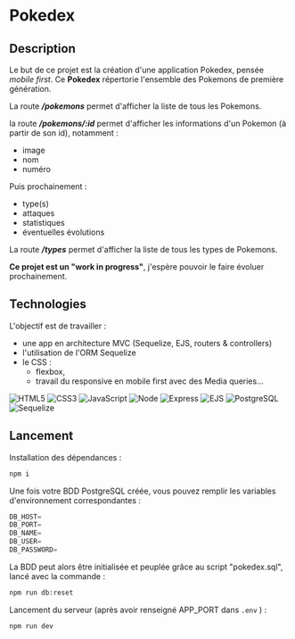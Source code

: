 # Pokedex

## Description

Le but de ce projet est la création d'une application Pokedex, pensée _mobile first_. Ce __Pokedex__ répertorie l'ensemble des Pokemons de première génération.

La route ___/pokemons___ permet d'afficher la liste de tous les Pokemons.

la route ___/pokemons/:id___ permet d'afficher les informations d'un Pokemon (à partir de son id), notamment : 

- image
- nom
- numéro  

Puis prochainement :

- type(s)
- attaques
- statistiques
- éventuelles évolutions

La route ___/types___ permet d'afficher la liste de tous les types de Pokemons.

__Ce projet est un "work in progress"__, j'espère pouvoir le faire évoluer prochainement.

## Technologies

L'objectif est de travailler :
- une app en architecture MVC (Sequelize, EJS, routers & controllers)
- l'utilisation de l'ORM Sequelize
- le CSS :
  - flexbox,
  - travail du responsive en mobile first avec des Media queries... 

![HTML5](https://img.shields.io/badge/HTML5-E34F26?style=for-the-badge&logo=html5&logoColor=ffffff)
![CSS3](https://img.shields.io/badge/CSS3-1572B6?style=for-the-badge&logo=css3&logoColor=ffffff)
![JavaScript](https://img.shields.io/badge/javascript-%23F7DF1E.svg?style=for-the-badge&logo=javascript&logoColor=black)
![Node](https://img.shields.io/badge/node-%23339933.svg?style=for-the-badge&logo=node.js&logoColor=white)
![Express](https://img.shields.io/badge/Express-ccc?style=for-the-badge&logo=express&logoColor=black)
![EJS](https://img.shields.io/badge/EJS-B4CA65?style=for-the-badge)
![PostgreSQL](https://img.shields.io/badge/postgreSQL-%23316192.svg?style=for-the-badge&logo=postgresql&logoColor=white)
![Sequelize](https://img.shields.io/badge/sequelize-323330?style=for-the-badge&logo=sequelize&logoColor=blue)

## Lancement

Installation des dépendances :

```bash
npm i
```

Une fois votre BDD PostgreSQL créée, vous pouvez remplir les variables d'environnement correspondantes :

```js
DB_HOST=
DB_PORT=
DB_NAME=
DB_USER=
DB_PASSWORD=
```

La BDD peut alors être initialisée et peuplée grâce au script "pokedex.sql", lancé avec la commande :

```bash
npm run db:reset
```

Lancement du serveur (après avoir renseigné APP_PORT dans `.env` ) :

```bash
npm run dev
```
